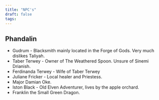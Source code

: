 ```yaml
---
title: "NPC's"
draft: false
tags:
---
```


**Phandalin**
--- 
- Gudrum - Blacksmith mainly located in the Forge of Gods. Very much dislikes Taliyah.
- Taber Terwey - Owner of The Weathered Spoon. Unsure of Sinemi Drianish.
- Ferdinanda Terwey - Wife of Taber Terwey
- Juliane Fricker - Local healer and Priestess.
- Major Damian Oke.
- Iston Black - Old Elven Adventurer, lives by the apple orchard. 
- Franklin the Small Green Dragon.
